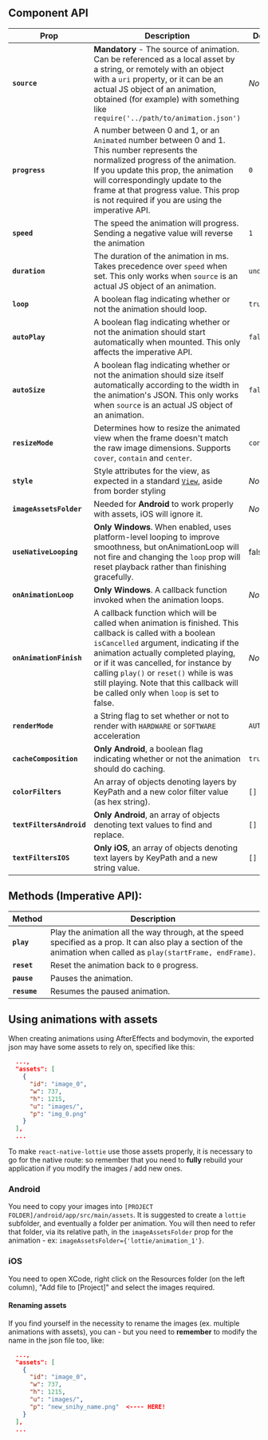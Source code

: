 ## Component API

| Prop | Description | Default | Platform |
|---|---|---|---|
|**`source`**| **Mandatory** - The source of animation. Can be referenced as a local asset by a string, or remotely with an object with a `uri` property, or it can be an actual JS object of an animation, obtained (for example) with something like `require('../path/to/animation.json')` |*None*| All |
|**`progress`**| A number between 0 and 1, or an `Animated` number between 0 and 1. This number represents the normalized progress of the animation. If you update this prop, the animation will correspondingly update to the frame at that progress value. This prop is not required if you are using the imperative API. |`0`| All |
|**`speed`**| The speed the animation will progress. Sending a negative value will reverse the animation |`1`| All |
|**`duration`**| The duration of the animation in ms. Takes precedence over `speed` when set. This only works when `source` is an actual JS object of an animation. |`undefined`| All |
|**`loop`**|A boolean flag indicating whether or not the animation should loop. |`true`| All |
|**`autoPlay`**|A boolean flag indicating whether or not the animation should start automatically when mounted. This only affects the imperative API.  |`false`| All |
|**`autoSize`**|A boolean flag indicating whether or not the animation should size itself automatically according to the width in the animation's JSON. This only works when `source` is an actual JS object of an animation.  |`false`| All |
|**`resizeMode`**|Determines how to resize the animated view when the frame doesn't match the raw image dimensions. Supports `cover`, `contain` and `center`.  |`contain`| All |
|**`style`**|Style attributes for the view, as expected in a standard [`View`](http://facebook.github.io/react-native/releases/0.46/docs/layout-props.html), aside from border styling |*None*| All |
|**`imageAssetsFolder`**| Needed for **Android** to work properly with assets, iOS will ignore it. |*None*| Android |
|**`useNativeLooping`**| **Only Windows**. When enabled, uses platform-level looping to improve smoothness, but onAnimationLoop will not fire and changing the `loop` prop will reset playback rather than finishing gracefully. | false | Windows |
|**`onAnimationLoop`**| **Only Windows**. A callback function invoked when the animation loops. | *None* | Windows |
|**`onAnimationFinish`**| A callback function which will be called when animation is finished. This callback is called with a boolean `isCancelled` argument, indicating if the animation actually completed playing, or if it was cancelled, for instance by calling `play()` or `reset()` while is was still playing. Note that this callback will be called only when `loop` is set to false. |*None*| All |
|**`renderMode`**| a String flag to set whether or not to render with `HARDWARE` or `SOFTWARE` acceleration |`AUTOMATIC`| iOS, Android |
|**`cacheComposition`**| **Only Android**, a boolean flag indicating whether or not the animation should do caching. |`true`| Android |
|**`colorFilters`**| An array of objects denoting layers by KeyPath and a new color filter value (as hex string). |`[]`| All |
|**`textFiltersAndroid`**| **Only Android**, an array of objects denoting text values to find and replace. |`[]`| Android |
|**`textFiltersIOS`**| **Only iOS**, an array of objects denoting text layers by KeyPath and a new string value. |`[]`| iOS |

## Methods (Imperative API):

| Method | Description |
|---|---|
|**`play`**| Play the animation all the way through, at the speed specified as a prop. It can also play a section of the animation when called as `play(startFrame, endFrame)`.
|**`reset`**| Reset the animation back to `0` progress.
|**`pause`**| Pauses the animation.
|**`resume`**| Resumes the paused animation.

## Using animations with assets

When creating animations using AfterEffects and bodymovin, the exported json may have some assets to rely on, specified like this:

```json
  ...,
  "assets": [
    {
      "id": "image_0",
      "w": 737,
      "h": 1215,
      "u": "images/",
      "p": "img_0.png"
    }
  ],
  ...
```
To make `react-native-lottie` use those assets properly, it is necessary to go for the native route: so remember that you need to **fully** rebuild your application if you modify the images / add new ones.

### Android

You need to copy your images into `[PROJECT FOLDER]/android/app/src/main/assets`. It is suggested to create a `lottie` subfolder, and eventually a folder per animation.
You will then need to refer that folder, via its relative path, in the `imageAssetsFolder` prop for the animation - ex: `imageAssetsFolder={'lottie/animation_1'}`.

### iOS

You need to open XCode, right click on the Resources folder (on the left column), "Add file to [Project]" and select the images required.


#### Renaming assets

If you find yourself in the necessity to rename the images (ex. multiple animations with assets), you can - but you need to **remember** to modify the name in the json file too, like:

```json
  ...,
  "assets": [
    {
      "id": "image_0",
      "w": 737,
      "h": 1215,
      "u": "images/",
      "p": "new_snihy_name.png"  <---- HERE!
    }
  ],
  ...
```
